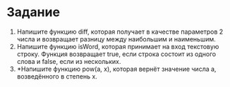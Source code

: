 # Задание
1. Напишите функцию diff, которая получает в качестве параметров 2 числа и возвращает разницу между наибольшим и наименьшим.
2. Напишите функцию isWord, которая принимает на вход текстовую строку. Функция возвращает true, если строка состоит из одного слова и false, если из нескольких.
3. *Напишите функцию pow(a, x), которая вернёт значение числа a, возведённого в степень x.